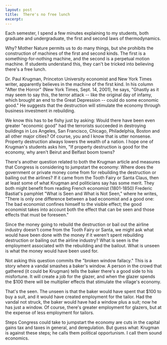 ```yaml
---
layout: post
title:  There's no free lunch
excerpt:
---
```




            

    

            

Each semester, I spend a few minutes explaining to my students, both graduate and undergraduate, the first and second laws of thermodynamics. 

Why? Mother Nature permits us to do many things, but she prohibits the construction of machines of the first and second kinds. The first is a something-for-nothing machine, and the second is a perpetual motion machine. If students understand this, they can't be tricked into believing there's a free lunch. 

Dr. Paul Krugman, Princeton University economist and New York Times writer, apparently believes in the machine of the first kind. In his column "After the Horror" (New York Times, Sept. 14, 2001), he says, "Ghastly as it may seem to say this, the terror attack -- like the original day of infamy, which brought an end to the Great Depression -- could do some economic good." He suggests that the destruction will stimulate the economy through business investment in rebuilding. 

We know this has to be fishy just by asking: Would there have been even greater "economic good" had the terrorists succeeded in destroying buildings in Los Angeles, San Francisco, Chicago, Philadelphia, Boston and all other major cities? Of course, you and I know that is utter nonsense. Property destruction always lowers the wealth of a nation. I hope one of Krugman's students asks him, "If property destruction is good for the economy, why aren't Beirut and Belfast boom towns? 

There's another question related to both the Krugman article and measures that Congress is considering to jumpstart the economy: Where does the government or private money come from for rebuilding the destruction or bailing out the airlines? If it came from the Tooth Fairy or Santa Claus, then at least some of what Krugman and politicians say has some merit. They both might benefit from reading French economist (1801-1850) Frederic Bastiat's pamphlet "What is Seen and What is Not Seen," where he writes, "There is only one difference between a bad economist and a good one: The bad economist confines himself to the visible effect; the good economist takes into account both the effect that can be seen and those effects that must be foreseen." 

Since the money going to rebuild the destruction or bail out the airline industry doesn't come from the Tooth Fairy or Santa, we might ask what would have been done with the money if it weren't spent rebuilding destruction or bailing out the airline industry? What is seen is the employment associated with the rebuilding and the bailout. What is unseen is what the money would have been used for. 

Not asking this question commits the "broken window fallacy." This is a story where a vandal smashes a baker's window. A person in the crowd that gathered (it could be Krugman) tells the baker there's a good side to his misfortune. It will create a job for the glazer, and when the glazer spends the $100 there will be multiplier effects that stimulate the village's economy. 

That's the seen. The unseen is that the baker would have spent that $100 to buy a suit, and it would have created employment for the tailor. Had the vandal not struck, the baker would have had a window plus a suit; now he has just a window. Of course, there's greater employment for glazers, but at the expense of less employment for tailors. 

Steps Congress could take to jumpstart the economy are cuts in the capital gains tax and taxes in general, and deregulation. But guess what: Krugman is against these steps; he calls them political opportunism. I call them sound economics. 

        
